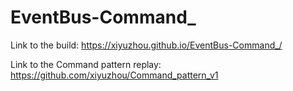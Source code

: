 # EventBus-Command_

Link to the build: https://xiyuzhou.github.io/EventBus-Command_/

Link to the Command pattern replay: 
https://github.com/xiyuzhou/Command_pattern_v1
